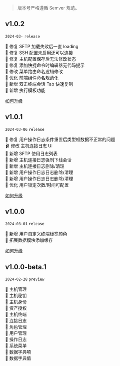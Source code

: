 > 版本号严格遵循 Semver 规范。

## v1.0.2

`2024-03-` `release`

🐞 修复 SFTP 加载失败后一直 loading  
🐞 修复 SSH 配置未启用还可以连接    
🐞 修复 主机配置保存后无法修改状态    
🐞 修复 添加快捷命令时编辑器无代码提示      
🔨 修改 菜单路由命名逻辑修改      
🔨 优化 前端组件命名规范化  
🌈 新增 双击终端会话 Tab 快速复制  
🌈 新增 执行模板功能

[如何升级](/about/update.md?id=_v102)

## v1.0.1

`2024-03-06` `release`

🐞 修复 用户操作日志条件重置后类型框数据不正常的问题  
🩰 修改 主机连接日志 UI     
🌈 新增 SFTP 使用日志列表      
🌈 新增 主机连接日志强制下线会话    
🌈 新增 主机连接日志删除/清理    
🌈 新增 用户操作日志日志删除/清理    
🌈 新增 用户操作日志日志删除/清理  
🔨 优化 用户锁定次数/时间可配置

[如何升级](/about/update.md?id=_v101)

## v1.0.0

`2024-03-01` `release`

🌈 新增 用户自定义终端标签颜色    
🔨 拓展数据模块添加缓存

[如何升级](/about/update.md?id=_v100)

## v1.0.0-beta.1

`2024-02-28` `preview`

🌈 主机管理   
🌈 主机秘钥  
🌈 主机身份  
🌈 资产授权   
🌈 主机终端  
🌈 连接日志  
🌈 角色管理  
🌈 用户管理  
🌈 操作日志  
🌈 系统菜单  
🌈 数据字典项  
🌈 数据字典值  

